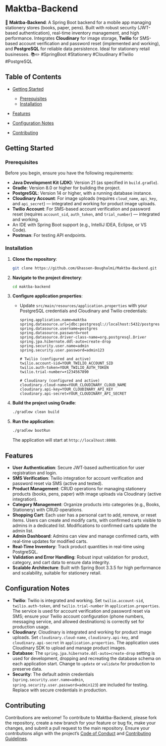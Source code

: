 # Maktba-Backend

🛒 **Maktba-Backend**: A Spring Boot backend for a mobile app managing stationery stores (books, paper, pens). Built with robust security (JWT-based authentication), real-time inventory management, and high performance. Integrates **Cloudinary** for image storage, **Twilio** for SMS-based account verification and password reset (implemented and working), and **PostgreSQL** for reliable data persistence. Ideal for stationery retail businesses. 📚✏️ #SpringBoot #Stationery #Cloudinary #Twilio #PostgreSQL

## Table of Contents

* [Getting Started](#getting-started)

  * [Prerequisites](#prerequisites)
  * [Installation](#installation)
* [Features](#features)
* [Configuration Notes](#configuration-notes)
* [Contributing](#contributing)

## Getting Started

### Prerequisites

Before you begin, ensure you have the following requirements:

* **Java Development Kit (JDK)**: Version 21 (as specified in `build.gradle`).
* **Gradle**: Version 8.0 or higher for building the project.
* **PostgreSQL**: Version 14 or higher, with a running database instance.
* **Cloudinary Account**: For image uploads (requires `cloud_name`, `api_key`, and `api_secret`) — integrated and working for product image uploads.
* **Twilio Account**: For SMS-based account verification and password reset (requires `account_sid`, `auth_token`, and `trial_number`) — integrated and working.
* An IDE with Spring Boot support (e.g., IntelliJ IDEA, Eclipse, or VS Code).
* **Postman**: For testing API endpoints.

### Installation

1. **Clone the repository**:

   ```bash
   git clone https://github.com/Ghassen-Boughalmi/Maktba-Backend.git
   ```

2. **Navigate to the project directory**:

   ```bash
   cd maktba-backend
   ```

3. **Configure application properties**:

   * Update `src/main/resources/application.properties` with your PostgreSQL credentials and Cloudinary and Twilio credentials:

     ```properties
     spring.application.name=maktba
     spring.datasource.url=jdbc:postgresql://localhost:5432/postgres
     spring.datasource.username=postgres
     spring.datasource.password=root
     spring.datasource.driver-class-name=org.postgresql.Driver
     spring.jpa.hibernate.ddl-auto=create-drop
     spring.security.user.name=admin
     spring.security.user.password=admin123

     # Twilio (configured and active)
     twilio.account-sid=YOUR_TWILIO_ACCOUNT_SID
     twilio.auth-token=YOUR_TWILIO_AUTH_TOKEN
     twilio.trial-number=+1234567890

     # Cloudinary (configured and active)
     cloudinary.cloud-name=YOUR_CLOUDINARY_CLOUD_NAME
     cloudinary.api-key=YOUR_CLOUDINARY_API_KEY
     cloudinary.api-secret=YOUR_CLOUDINARY_API_SECRET
     ```

4. **Build the project using Gradle**:

   ```bash
   ./gradlew clean build
   ```

5. **Run the application**:

   ```bash
   ./gradlew bootRun
   ```

   The application will start at `http://localhost:8080`.

## Features

* **User Authentication**: Secure JWT-based authentication for user registration and login.
* **SMS Verification**: Twilio integration for account verification and password reset via SMS (active and tested).
* **Product Management**: CRUD operations for managing stationery products (books, pens, paper) with image uploads via Cloudinary (active integration).
* **Category Management**: Organize products into categories (e.g., Books, Stationery) with CRUD operations.
* **Shopping Cart**: Each user has a personal cart to add, remove, or reset items. Users can create and modify carts, with confirmed carts visible to admins in a dedicated list. Modifications to confirmed carts update the admin list.
* **Admin Dashboard**: Admins can view and manage confirmed carts, with real-time updates for modified carts.
* **Real-Time Inventory**: Track product quantities in real-time using PostgreSQL.
* **Validation and Error Handling**: Robust input validation for product, category, and cart data to ensure data integrity.
* **Scalable Architecture**: Built with Spring Boot 3.3.5 for high performance and scalability, suitable for stationery retail.

## Configuration Notes

* **Twilio**: Twilio is integrated and working. Set `twilio.account-sid`, `twilio.auth-token`, and `twilio.trial-number` in `application.properties`. The service is used for account verification and password reset via SMS; ensure your Twilio account configuration (phone numbers, messaging service, and allowed destinations) is correctly set for production usage.
* **Cloudinary**: Cloudinary is integrated and working for product image uploads. Set `cloudinary.cloud-name`, `cloudinary.api-key`, and `cloudinary.api-secret` in `application.properties`. The application uses Cloudinary SDK to upload and manage product images.
* **Database**: The `spring.jpa.hibernate.ddl-auto=create-drop` setting is used for development, dropping and recreating the database schema on each application start. Change to `update` or `validate` for production to preserve data.
* **Security**: The default admin credentials (`spring.security.user.name=admin`, `spring.security.user.password=admin123`) are included for testing. Replace with secure credentials in production.

## Contributing

Contributions are welcome! To contribute to Maktba-Backend, please fork the repository, create a new branch for your feature or bug fix, make your changes, and submit a pull request to the main repository. Ensure your contributions align with the project’s [Code of Conduct](CODE_OF_CONDUCT.md) and [Contributing Guidelines](CONTRIBUTING.md).
